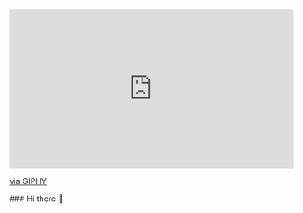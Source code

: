<div style="width:100%;height:0;padding-bottom:56%;position:relative;"><iframe src="https://giphy.com/embed/zOvBKUUEERdNm" width="100%" height="100%" style="position:absolute" frameBorder="0" class="giphy-embed" allowFullScreen></iframe></div><p><a href="https://giphy.com/gifs/coding-zOvBKUUEERdNm">via GIPHY</a></p>
### Hi there 👋

<!--
**ZetaCo18/ZetaCo18** is a ✨ _special_ ✨ repository because its `README.md` (this file) appears on your GitHub profile.

Here are some ideas to get you started:

- 🔭 I’m currently working on ...
- 🌱 I’m currently learning ...
- 👯 I’m looking to collaborate on ...
- 🤔 I’m looking for help with ...
- 💬 Ask me about ...
- 📫 How to reach me: ...
- 😄 Pronouns: ...
- ⚡ Fun fact: ...
-->
